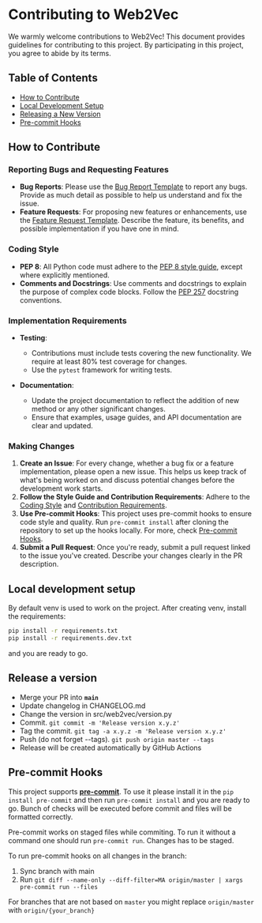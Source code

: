 # Contributing to Web2Vec

We warmly welcome contributions to Web2Vec! This document provides guidelines for contributing to this project. By participating in this project, you agree to abide by its terms.

## Table of Contents
- [How to Contribute](#how-to-contribute)
- [Local Development Setup](#local-development-setup)
- [Releasing a New Version](#releasing-a-new-version)
- [Pre-commit Hooks](#pre-commit-hooks)

## How to Contribute

### Reporting Bugs and Requesting Features

- **Bug Reports**: Please use the [Bug Report Template](.github/ISSUE_TEMPLATE/bug_report.md) to report any bugs. Provide as much detail as possible to help us understand and fix the issue.
- **Feature Requests**: For proposing new features or enhancements, use the [Feature Request Template](.github/ISSUE_TEMPLATE/feature_request.md). Describe the feature, its benefits, and possible implementation if you have one in mind.

### Coding Style

- **PEP 8**: All Python code must adhere to the [PEP 8 style guide](https://www.python.org/dev/peps/pep-0008/), except where explicitly mentioned.
- **Comments and Docstrings**: Use comments and docstrings to explain the purpose of complex code blocks. Follow the [PEP 257](https://www.python.org/dev/peps/pep-0257/) docstring conventions.

### Implementation Requirements

- **Testing**:
  - Contributions must include tests covering the new functionality. We require at least 80% test coverage for changes.
  - Use the `pytest` framework for writing tests.

- **Documentation**:
  - Update the project documentation to reflect the addition of new method or any other significant changes.
  - Ensure that examples, usage guides, and API documentation are clear and updated.

### Making Changes

1. **Create an Issue**: For every change, whether a bug fix or a feature implementation, please open a new issue. This helps us keep track of what's being worked on and discuss potential changes before the development work starts.
2. **Follow the Style Guide and Contribution Requirements**: Adhere to the [Coding Style](#coding-style) and [Contribution Requirements](#contribution-requirements).
3. **Use Pre-commit Hooks**: This project uses pre-commit hooks to ensure code style and quality. Run `pre-commit install` after cloning the repository to set up the hooks locally. For more, check [Pre-commit Hooks](#pre-commit-hooks).
4. **Submit a Pull Request**: Once you're ready, submit a pull request linked to the issue you've created. Describe your changes clearly in the PR description.


## Local development setup

By default venv is used to work on the project. After creating venv, install the requirements:

```bash
pip install -r requirements.txt
pip install -r requirements.dev.txt
```
and you are ready to go.

## Release a version

- Merge your PR into **`main`**
- Update changelog in CHANGELOG.md
- Change the version in src/web2vec/version.py
- Commit. `git commit -m 'Release version x.y.z'`
- Tag the commit. `git tag -a x.y.z -m 'Release version x.y.z'`
- Push (do not forget --tags). `git push origin master --tags`
- Release will be created automatically by GitHub Actions


## Pre-commit Hooks

This project supports [**pre-commit**](https://pre-commit.com/). To use it please install it
in the `pip install pre-commit` and then run `pre-commit install` and you are ready to go.
Bunch of checks will be executed before commit and files will be formatted correctly.

Pre-commit works on staged files while commiting. To run it without a command one should run `pre-commit run`. Changes has to be staged.

To run pre-commit hooks on all changes in the branch:

1.  Sync branch with main
1.  Run `git diff --name-only --diff-filter=MA origin/master | xargs pre-commit run --files`

For branches that are not based on `master` you might replace `origin/master` with `origin/{your_branch}`
